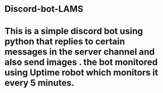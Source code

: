 # Discord-bot-LAMS
# This is a simple discord bot using python that replies to certain messages in the server channel and also send images . the bot monitored using Uptime robot which monitors it  every 5 minutes.
